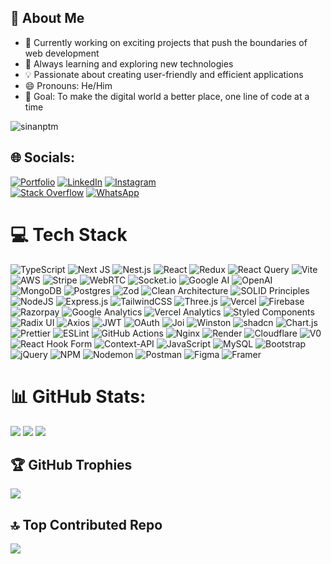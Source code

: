 ## 💫 About Me

- 🚀 Currently working on exciting projects that push the boundaries of web development
- 🌱 Always learning and exploring new technologies
- 💡 Passionate about creating user-friendly and efficient applications
- 😄 Pronouns: He/Him
- 🎯 Goal: To make the digital world a better place, one line of code at a time

<p align="left"> 
  <img src="https://komarev.com/ghpvc/?username=sinanptm&label=Profile%20views&color=0e75b6&style=flat" alt="sinanptm" /> 
</p>

## 🌐 Socials:
[![Portfolio](https://img.shields.io/badge/Portfolio-%230077B5.svg?logo=globe&logoColor=white&style=for-the-badge)](https://sinanptm.vercel.app)
[![LinkedIn](https://img.shields.io/badge/LinkedIn-%230077B5.svg?logo=linkedin&logoColor=white&style=for-the-badge)](https://linkedin.com/in/sinanptm)
[![Instagram](https://img.shields.io/badge/Instagram-%23E4405F.svg?logo=Instagram&logoColor=white&style=for-the-badge)](https://instagram.com/si_an_z)  
[![Stack Overflow](https://img.shields.io/badge/-Stackoverflow-FE7A16?logo=stack-overflow&logoColor=white&style=for-the-badge)](https://stackoverflow.com/users/25472984)
[![WhatsApp](https://img.shields.io/badge/WhatsApp-%2300E676.svg?logo=whatsapp&logoColor=white&style=for-the-badge)](https://wa.me/918089507749)



# 💻 Tech Stack

![TypeScript](https://img.shields.io/badge/typescript-%23007ACC.svg?style=flat&logo=typescript&logoColor=white)
![Next JS](https://img.shields.io/badge/Next-black?style=flat&logo=next.js&logoColor=white)
![Nest.js](https://img.shields.io/badge/nestjs-%23E0234E.svg?style=flat&logo=Nestjs&logoColor=%2361DAFB)
![React](https://img.shields.io/badge/react-%2320232a.svg?style=flat&logo=react&logoColor=%2361DAFB)
![Redux](https://img.shields.io/badge/redux-%23593d88.svg?style=flat&logo=redux&logoColor=white)
![React Query](https://img.shields.io/badge/-React%20Query-FF4154?style=flat&logo=react%20query&logoColor=white)
![Vite](https://img.shields.io/badge/vite-%23646CFF.svg?style=flat&logo=vite&logoColor=white)
![AWS](https://img.shields.io/badge/AWS-%23FF9900.svg?style=flat&logo=amazon-aws&logoColor=white)
![Stripe](https://img.shields.io/badge/stripe-%236464FF.svg?style=flat&logo=stripe&logoColor=white)
![WebRTC](https://img.shields.io/badge/WebRTC-333333?style=flat&logo=webrtc&logoColor=white)
![Socket.io](https://img.shields.io/badge/Socket.io-black?style=flat&logo=socket.io&badgeColor=010101)
![Google AI](https://img.shields.io/badge/Google_AI-4285F4?style=flat&logo=google&logoColor=white)
![OpenAI](https://img.shields.io/badge/OpenAI-412991?style=flat&logo=openai&logoColor=white)
![MongoDB](https://img.shields.io/badge/MongoDB-%234ea94b.svg?style=flat&logo=mongodb&logoColor=white)
![Postgres](https://img.shields.io/badge/postgres-%23316192.svg?style=flat&logo=postgresql&logoColor=white)
![Zod](https://img.shields.io/badge/zod-%233068b7.svg?style=flat&logo=zod&logoColor=white)
![Clean Architecture](https://img.shields.io/badge/Clean_Architecture-%230D6EFD.svg?style=flat&logo=architecture&logoColor=white)
![SOLID Principles](https://img.shields.io/badge/SOLID_Principles-%230D6EFD.svg?style=flat&logo=architecture&logoColor=white)
![NodeJS](https://img.shields.io/badge/node.js-6DA55F?style=flat&logo=node.js&logoColor=white)
![Express.js](https://img.shields.io/badge/express.js-%23404d59.svg?style=flat&logo=express&logoColor=%2361DAFB)
![TailwindCSS](https://img.shields.io/badge/tailwindcss-%2338B2AC.svg?style=flat&logo=tailwind-css&logoColor=white)
![Three.js](https://img.shields.io/badge/three.js-%23000000.svg?style=flat&logo=three.js&logoColor=white)
![Vercel](https://img.shields.io/badge/vercel-%23000000.svg?style=flat&logo=vercel&logoColor=white)
![Firebase](https://img.shields.io/badge/firebase-%23039BE5.svg?style=flat&logo=firebase)
![Razorpay](https://img.shields.io/badge/razorpay-%2300A7E1.svg?style=flat&logo=razorpay&logoColor=white)
![Google Analytics](https://img.shields.io/badge/Google%20Analytics-E37400?style=flat&logo=google-analytics&logoColor=white)
![Vercel Analytics](https://img.shields.io/badge/Vercel%20Analytics-E37400?style=flat&logo=google-analytics&logoColor=white)
![Styled Components](https://img.shields.io/badge/styled--components-DB7093?style=flat&logo=styled-components&logoColor=white)
![Radix UI](https://img.shields.io/badge/radix%20ui-161618.svg?style=flat&logo=radix-ui&logoColor=white)
![Axios](https://img.shields.io/badge/Axios-5A29E3?style=flat&logo=axios&logoColor=white)
![JWT](https://img.shields.io/badge/JWT-black?style=flat&logo=JSON%20web%20tokens)
![OAuth](https://img.shields.io/badge/OAuth-3C78A9?style=flat&logo=oauth&logoColor=white)
![Joi](https://img.shields.io/badge/Joi-0080FF?style=flat&logo=joi&logoColor=white)
![Winston](https://img.shields.io/badge/Winston-231F20?style=flat&logo=winston&logoColor=white)
![shadcn](https://img.shields.io/badge/shadcn-4A154B?style=flat&logo=react&logoColor=white)
![Chart.js](https://img.shields.io/badge/chart.js-F5788D.svg?style=flat&logo=chart.js&logoColor=white)
![Prettier](https://img.shields.io/badge/Prettier-F7B93E?style=flat&logo=prettier&logoColor=black)
![ESLint](https://img.shields.io/badge/ESLint-4B3263?style=flat&logo=eslint&logoColor=white)
![GitHub Actions](https://img.shields.io/badge/github%20actions-%232671E5.svg?style=flat&logo=githubactions&logoColor=white)
![Nginx](https://img.shields.io/badge/nginx-%23009639.svg?style=flat&logo=nginx&logoColor=white)
![Render](https://img.shields.io/badge/Render-%46E3B7.svg?style=flat&logo=render&logoColor=white)
![Cloudflare](https://img.shields.io/badge/Cloudflare-F38020?style=flat&logo=Cloudflare&logoColor=white)
![V0](https://img.shields.io/badge/V0-4E54E2?style=flat&logo=react&logoColor=white)
![React Hook Form](https://img.shields.io/badge/React%20Hook%20Form-%23EC5990.svg?style=flat&logo=reacthookform&logoColor=white)
![Context-API](https://img.shields.io/badge/Context--Api-000000?style=flat&logo=react)
![JavaScript](https://img.shields.io/badge/javascript-%23323330.svg?style=flat&logo=javascript&logoColor=%23F7DF1E)
![MySQL](https://img.shields.io/badge/mysql-4479A1.svg?style=flat&logo=mysql&logoColor=white)
![Bootstrap](https://img.shields.io/badge/bootstrap-%238511FA.svg?style=flat&logo=bootstrap&logoColor=white)
![jQuery](https://img.shields.io/badge/jquery-%230769AD.svg?style=flat&logo=jquery&logoColor=white)
![NPM](https://img.shields.io/badge/NPM-%23CB3837.svg?style=flat&logo=npm&logoColor=white)
![Nodemon](https://img.shields.io/badge/NODEMON-%23323330.svg?style=flat&logo=nodemon&logoColor=%BBDEAD)
![Postman](https://img.shields.io/badge/Postman-FF6C37?style=flat&logo=postman&logoColor=white)
![Figma](https://img.shields.io/badge/figma-%23F24E1E.svg?style=flat&logo=figma&logoColor=white)
![Framer](https://img.shields.io/badge/Framer-black?style=flat&logo=framer&logoColor=blue)




# 📊 GitHub Stats:
![](https://github-readme-stats.vercel.app/api?username=sinanptm&theme=dark&hide_border=false&include_all_commits=true&count_private=true)
![](https://github-readme-streak-stats.herokuapp.com/?user=sinanptm&theme=dark&hide_border=false)
![](https://github-readme-stats.vercel.app/api/top-langs/?username=sinanptm&theme=dark&hide_border=false&include_all_commits=true&count_private=true&layout=compact)

## 🏆 GitHub Trophies
![](https://github-profile-trophy.vercel.app/?username=sinanptm&theme=radical&no-frame=false&no-bg=true&margin-w=4)


## 🔝 Top Contributed Repo
![](https://github-contributor-stats.vercel.app/api?username=sinanptm&limit=5&theme=dark&combine_all_yearly_contributions=true)

<!-- Proudly created with GPRM ( https://gprm.itsvg.in ) -->
